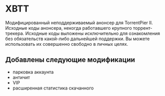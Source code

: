 XBTT
====

Модифицированный неподдерживаемый анонсер для TorrentPier II. Исходные коды анонсера, некогда работавшего крупного 
торрент-трекера. Исходные коды выложены исключительно для ознакомления без обязательств какой-либо дальнейшей поддержки. Вы можете
использовать их совершенно свободно в личных целях.

## Добавлены следующие модификации
* парковка аккаунта
* античит
* VIP
* расширенная статистика скачанного
